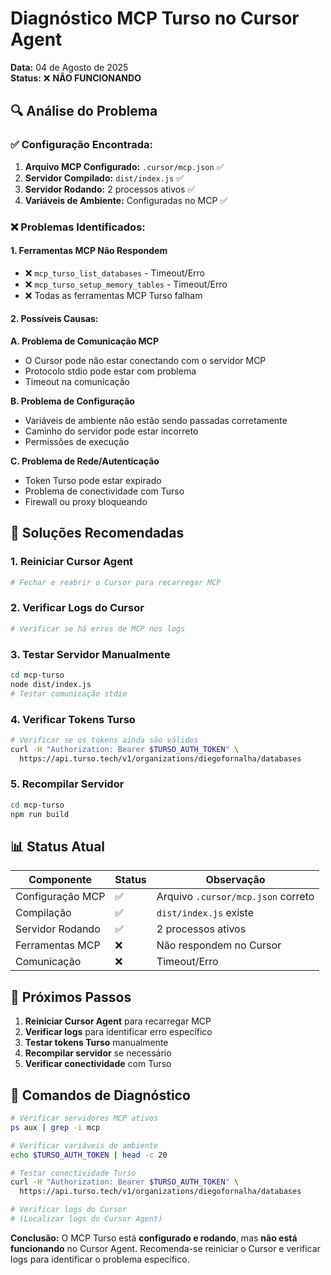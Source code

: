 # Diagnóstico MCP Turso no Cursor Agent

**Data:** 04 de Agosto de 2025  
**Status:** ❌ **NÃO FUNCIONANDO**

## 🔍 **Análise do Problema**

### ✅ **Configuração Encontrada:**
1. **Arquivo MCP Configurado:** `.cursor/mcp.json` ✅
2. **Servidor Compilado:** `dist/index.js` ✅
3. **Servidor Rodando:** 2 processos ativos ✅
4. **Variáveis de Ambiente:** Configuradas no MCP ✅

### ❌ **Problemas Identificados:**

#### **1. Ferramentas MCP Não Respondem**
- ❌ `mcp_turso_list_databases` - Timeout/Erro
- ❌ `mcp_turso_setup_memory_tables` - Timeout/Erro
- ❌ Todas as ferramentas MCP Turso falham

#### **2. Possíveis Causas:**

**A. Problema de Comunicação MCP**
- O Cursor pode não estar conectando com o servidor MCP
- Protocolo stdio pode estar com problema
- Timeout na comunicação

**B. Problema de Configuração**
- Variáveis de ambiente não estão sendo passadas corretamente
- Caminho do servidor pode estar incorreto
- Permissões de execução

**C. Problema de Rede/Autenticação**
- Token Turso pode estar expirado
- Problema de conectividade com Turso
- Firewall ou proxy bloqueando

## 🚀 **Soluções Recomendadas**

### **1. Reiniciar Cursor Agent**
```bash
# Fechar e reabrir o Cursor para recarregar MCP
```

### **2. Verificar Logs do Cursor**
```bash
# Verificar se há erros de MCP nos logs
```

### **3. Testar Servidor Manualmente**
```bash
cd mcp-turso
node dist/index.js
# Testar comunicação stdio
```

### **4. Verificar Tokens Turso**
```bash
# Verificar se os tokens ainda são válidos
curl -H "Authorization: Bearer $TURSO_AUTH_TOKEN" \
  https://api.turso.tech/v1/organizations/diegofornalha/databases
```

### **5. Recompilar Servidor**
```bash
cd mcp-turso
npm run build
```

## 📊 **Status Atual**

| Componente | Status | Observação |
|------------|--------|------------|
| Configuração MCP | ✅ | Arquivo `.cursor/mcp.json` correto |
| Compilação | ✅ | `dist/index.js` existe |
| Servidor Rodando | ✅ | 2 processos ativos |
| Ferramentas MCP | ❌ | Não respondem no Cursor |
| Comunicação | ❌ | Timeout/Erro |

## 🎯 **Próximos Passos**

1. **Reiniciar Cursor Agent** para recarregar MCP
2. **Verificar logs** para identificar erro específico
3. **Testar tokens Turso** manualmente
4. **Recompilar servidor** se necessário
5. **Verificar conectividade** com Turso

## 🔧 **Comandos de Diagnóstico**

```bash
# Verificar servidores MCP ativos
ps aux | grep -i mcp

# Verificar variáveis de ambiente
echo $TURSO_AUTH_TOKEN | head -c 20

# Testar conectividade Turso
curl -H "Authorization: Bearer $TURSO_AUTH_TOKEN" \
  https://api.turso.tech/v1/organizations/diegofornalha/databases

# Verificar logs do Cursor
# (Localizar logs do Cursor Agent)
```

**Conclusão:** O MCP Turso está **configurado e rodando**, mas **não está funcionando** no Cursor Agent. Recomenda-se reiniciar o Cursor e verificar logs para identificar o problema específico. 